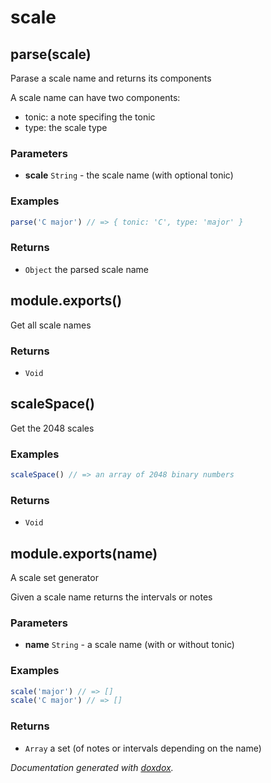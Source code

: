 # scale 




## parse(scale) 

Parase a scale name and returns its components

A scale name can have two components:
- tonic: a note specifing the tonic
- type: the scale type


### Parameters

- **scale** `String`   - the scale name (with optional tonic)




### Examples

```javascript
parse('C major') // => { tonic: 'C', type: 'major' }
```


### Returns


- `Object`   the parsed scale name




## module.exports() 

Get all scale names






### Returns


- `Void`




## scaleSpace() 

Get the 2048 scales






### Examples

```javascript
scaleSpace() // => an array of 2048 binary numbers
```


### Returns


- `Void`




## module.exports(name) 

A scale set generator

Given a scale name returns the intervals or notes


### Parameters

- **name** `String`   - a scale name (with or without tonic)




### Examples

```javascript
scale('major') // => []
scale('C major') // => []
```


### Returns


- `Array`   a set (of notes or intervals depending on the name)




*Documentation generated with [doxdox](https://github.com/neogeek/doxdox).*
